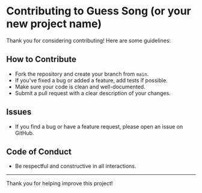 # Contributing to Guess Song (or your new project name)

Thank you for considering contributing! Here are some guidelines:

## How to Contribute
- Fork the repository and create your branch from `main`.
- If you've fixed a bug or added a feature, add tests if possible.
- Make sure your code is clean and well-documented.
- Submit a pull request with a clear description of your changes.

## Issues
- If you find a bug or have a feature request, please open an issue on GitHub.

## Code of Conduct
- Be respectful and constructive in all interactions.

---

Thank you for helping improve this project!
